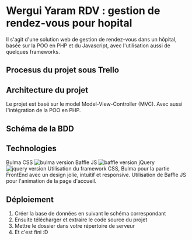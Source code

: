 # Wergui Yaram RDV : gestion de rendez-vous pour hopital
Il s'agit d'une solution web de gestion de rendez-vous dans un hôpital, basée sur la POO en PHP et du Javascript, avec l'utilisation aussi de quelques frameworks.


## Procesus du projet sous Trello


## Architecture du projet
  Le projet est basé sur le model Model-View-Controller (MVC).
  Avec aussi l'intégration de la POO en PHP.


## Schéma de la BDD
  

## Technologies
Bulma CSS ![bulma version](https://img.shields.io/badge/bulma-0.7.5-blueviolet.svg)
Baffle JS ![baffle version](https://img.shields.io/badge/Baffle%20JS-0.3.6-lightgrey)
jQuery ![jquery version](https://img.shields.io/badge/jQuery-3.4.1-blue)
Utilisation du framework CSS, Bulma pour la partie FrontEnd avec un design jolie, intuitif et responsive.
Utilisation de Baffle JS pour l'animation de la page d'accueil.


## Déploiement
1. Créer la base de données en suivant le schéma correspondant
2. Ensuite télécharger et extraire le code source du projet
3. Mettre le dossier dans votre répertoire de serveur
4. Et c'est fini :D
